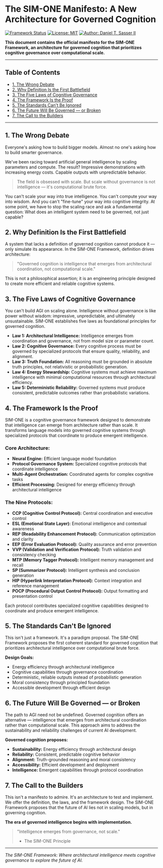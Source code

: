 # The SIM-ONE Manifesto: A New Architecture for Governed Cognition

[![Framework Status](https://img.shields.io/badge/Status-v1.2-green.svg)](./)
[![License: MIT](https://img.shields.io/badge/License-MIT-yellow.svg)](./LICENSE)
[![Author: Daniel T. Sasser II](https://img.shields.io/badge/Author-Daniel_T._Sasser_II-orange.svg)](https://dansasser.me/)

**This document contains the official manifesto for the SIM-ONE Framework, an architecture for governed cognition that prioritizes cognitive governance over computational scale.**

---

## Table of Contents
- [1. The Wrong Debate](#1-the-wrong-debate)
- [2. Why Definition Is the First Battlefield](#2-why-definition-is-the-first-battlefield)
- [3. The Five Laws of Cognitive Governance](#3-the-five-laws-of-cognitive-governance)
- [4. The Framework Is the Proof](#4-the-framework-is-the-proof)
- [5. The Standards Can't Be Ignored](#5-the-standards-cant-be-ignored)
- [6. The Future Will Be Governed — or Broken](#6-the-future-will-be-governed--or-broken)
- [7. The Call to the Builders](#7-the-call-to-the-builders)

---

## 1. The Wrong Debate

Everyone's asking how to build bigger models. Almost no one's asking how to build smarter governance.

We've been racing toward artificial general intelligence by scaling parameters and compute. The result? Impressive demonstrations with increasing energy costs. Capable outputs with unpredictable behavior.

> The field is obsessed with scale. But scale without governance is not intelligence — it's computational brute force.

You can't scale your way into true intelligence. You can't compute your way into wisdom. And you can't "fine-tune" your way into cognitive integrity. At some point, we have to stop the scaling race and ask a fundamental question: What does an intelligent system need to be governed, not just capable?

## 2. Why Definition Is the First Battlefield

A system that lacks a definition of governed cognition cannot produce it — only simulate its appearance. In the SIM-ONE Framework, definition drives architecture:

> "Governed cognition is intelligence that emerges from architectural coordination, not computational scale."

This is not a philosophical assertion; it is an engineering principle designed to create more efficient and reliable cognitive systems.

## 3. The Five Laws of Cognitive Governance

You can't build AGI on scaling alone. Intelligence without governance is like power without wisdom: impressive, unpredictable, and ultimately unsustainable. SIM-ONE establishes five laws as foundational principles for governed cognition.

* **Law 1: Architectural Intelligence:** Intelligence emerges from coordination and governance, not from model size or parameter count.
* **Law 2: Cognitive Governance:** Every cognitive process must be governed by specialized protocols that ensure quality, reliability, and alignment.
* **Law 3: Truth Foundation:** All reasoning must be grounded in absolute truth principles, not relativistic or probabilistic generation.
* **Law 4: Energy Stewardship:** Cognitive systems must achieve maximum intelligence with minimal computational resources through architectural efficiency.
* **Law 5: Deterministic Reliability:** Governed systems must produce consistent, predictable outcomes rather than probabilistic variations.

## 4. The Framework Is the Proof

SIM-ONE is a cognitive governance framework designed to demonstrate that intelligence can emerge from architecture rather than scale. It transforms language models into governed cognitive systems through specialized protocols that coordinate to produce emergent intelligence.

### Core Architecture:
* **Neural Engine:** Efficient language model foundation
* **Protocol Governance System:** Specialized cognitive protocols that coordinate intelligence
* **Multi-Agent Orchestration:** Coordinated agents for complex cognitive tasks
* **Efficient Processing:** Designed for energy efficiency through architectural intelligence

### The Nine Protocols:
* **CCP (Cognitive Control Protocol):** Central coordination and executive control
* **ESL (Emotional State Layer):** Emotional intelligence and contextual awareness  
* **REP (Readability Enhancement Protocol):** Communication optimization and clarity
* **EEP (Error Evaluation Protocol):** Quality assurance and error prevention
* **VVP (Validation and Verification Protocol):** Truth validation and consistency checking
* **MTP (Memory Tagger Protocol):** Intelligent memory management and recall
* **SP (Summarizer Protocol):** Intelligent synthesis and conclusion generation
* **HIP (Hyperlink Interpretation Protocol):** Context integration and reference management
* **POCP (Procedural Output Control Protocol):** Output formatting and presentation control

Each protocol contributes specialized cognitive capabilities designed to coordinate and produce emergent intelligence.

## 5. The Standards Can't Be Ignored

This isn't just a framework. It's a paradigm proposal. The SIM-ONE Framework proposes the first coherent standard for governed cognition that prioritizes architectural intelligence over computational brute force.

**Design Goals:**
- Energy efficiency through architectural intelligence
- Cognitive capabilities through governance coordination
- Deterministic, reliable outputs instead of probabilistic generation
- Moral consistency through principled foundation
- Accessible development through efficient design

## 6. The Future Will Be Governed — or Broken

The path to AGI need not be undefined. Governed cognition offers an alternative — intelligence that emerges from architectural coordination rather than computational scale. This approach aims to address the sustainability and reliability challenges of current AI development.

**Governed cognition proposes:**
- **Sustainability:** Energy efficiency through architectural design
- **Reliability:** Consistent, predictable cognitive behavior  
- **Alignment:** Truth-grounded reasoning and moral consistency
- **Accessibility:** Efficient development and deployment
- **Intelligence:** Emergent capabilities through protocol coordination

## 7. The Call to the Builders

This isn't a manifesto to admire. It's an architecture to test and implement. We offer the definition, the laws, and the framework design. The SIM-ONE Framework proposes that the future of AI lies not in scaling models, but in governing cognition.

**The era of governed intelligence begins with implementation.**

> "Intelligence emerges from governance, not scale."
> - The SIM-ONE Principle

---

*The SIM-ONE Framework: Where architectural intelligence meets cognitive governance to explore the future of AI.*

